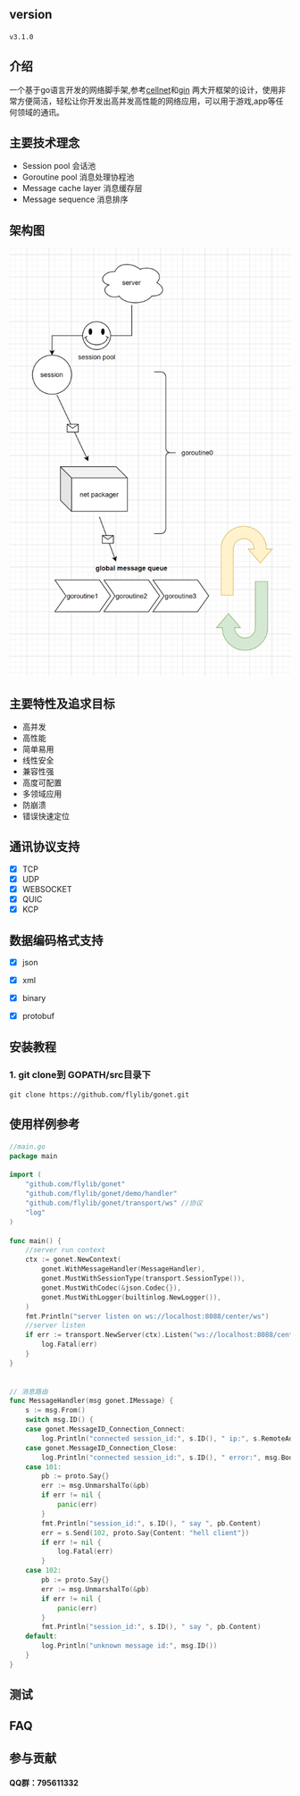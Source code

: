 
## version
 `v3.1.0`
 
## 介绍
一个基于go语言开发的网络脚手架,参考[cellnet](https://github.com/davyxu/cellnet)和[gin](https://github.com/gin-gonic/gin) 两大开框架的设计，使用非常方便简洁，轻松让你开发出高并发高性能的网络应用，可以用于游戏,app等任何领域的通讯。

## 主要技术理念
- Session pool 会话池
- Goroutine pool  消息处理协程池
- Message cache layer 消息缓存层
- Message sequence 消息排序

## 架构图
![architecture](./architecture.png)


## 主要特性及追求目标
- 高并发
- 高性能
- 简单易用
- 线性安全
- 兼容性强
- 高度可配置
- 多领域应用
- 防崩溃
- 错误快速定位

## 通讯协议支持
- [x] TCP
- [x] UDP
- [x] WEBSOCKET
- [x] QUIC
- [x] KCP

## 数据编码格式支持
- [x] json
- [x] xml
- [x] binary
- [x] protobuf


## 安装教程
### **1.** git clone到 GOPATH/src目录下

```
git clone https://github.com/flylib/gonet.git
```

## 使用样例参考
```go
//main.go
package main

import (
	"github.com/flylib/gonet"
	"github.com/flylib/gonet/demo/handler"
	"github.com/flylib/gonet/transport/ws" //协议
	"log"
)

func main() {
	//server run context
	ctx := gonet.NewContext(
		gonet.WithMessageHandler(MessageHandler),
		gonet.MustWithSessionType(transport.SessionType()),
		gonet.MustWithCodec(&json.Codec{}),
		gonet.MustWithLogger(builtinlog.NewLogger()),
	)
	fmt.Println("server listen on ws://localhost:8088/center/ws")
	//server listen
	if err := transport.NewServer(ctx).Listen("ws://localhost:8088/center/ws"); err != nil {
		log.Fatal(err)
	}
}


// 消息路由
func MessageHandler(msg gonet.IMessage) {
	s := msg.From()
	switch msg.ID() {
	case gonet.MessageID_Connection_Connect:
		log.Println("connected session_id:", s.ID(), " ip:", s.RemoteAddr().String())
	case gonet.MessageID_Connection_Close:
		log.Println("connected session_id:", s.ID(), " error:", msg.Body())
	case 101:
		pb := proto.Say{}
		err := msg.UnmarshalTo(&pb)
		if err != nil {
			panic(err)
		}
		fmt.Println("session_id:", s.ID(), " say ", pb.Content)
		err = s.Send(102, proto.Say{Content: "hell client"})
		if err != nil {
			log.Fatal(err)
		}
	case 102:
		pb := proto.Say{}
		err := msg.UnmarshalTo(&pb)
		if err != nil {
			panic(err)
		}
		fmt.Println("session_id:", s.ID(), " say ", pb.Content)
	default:
		log.Println("unknown message id:", msg.ID())
	}
}

```


## 测试
## FAQ
## 参与贡献
#### QQ群：795611332

